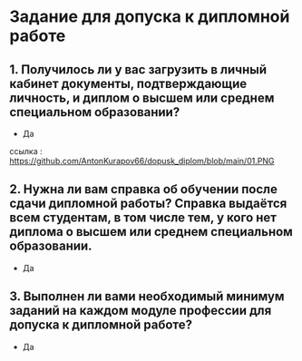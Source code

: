 # Задание для допуска к дипломной работе


## 1. Получилось ли у вас загрузить в личный кабинет документы, подтверждающие личность, и диплом о высшем или среднем специальном образовании?
 - Да

ссылка : https://github.com/AntonKurapov66/dopusk_diplom/blob/main/01.PNG

## 2. Нужна ли вам справка об обучении после сдачи дипломной работы? Справка выдаётся всем студентам, в том числе тем, у кого нет диплома о высшем или среднем специальном образовании.
 - Да

## 3. Выполнен ли вами необходимый минимум заданий на каждом модуле профессии для допуска к дипломной работе?
 - Да
